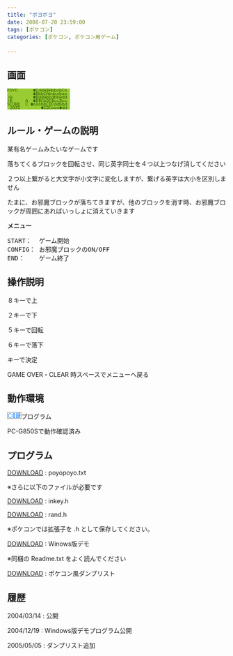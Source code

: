 ```yaml
---
title: "ポヨポヨ"
date: 2008-07-20 23:59:00
tags: [ポケコン]
categories: [ポケコン, ポケコン用ゲーム]

---
```


## 画面


![動作画面][1] 

 [1]: /images/2008_0720_poyopoyo.gif

## ルール・ゲームの説明

某有名ゲームみたいなゲームです
	  
落ちてくるブロックを回転させ、同じ英字同士を４つ以上つなげ消してください
	  
２つ以上繋がると大文字が小文字に変化しますが、繋げる英字は大小を区別しません
	  
たまに、お邪魔ブロックが落ちてきますが、他のブロックを消す時、お邪魔ブロックが周囲にあればいっしょに消えていきます 

**メニュー** 

<pre>START：  ゲーム開始
CONFIG： お邪魔ブロックのON/OFF
END：    ゲーム終了
</pre>

## 操作説明

８キーで上
	  
２キーで下
	  
５キーで回転
	  
６キーで落下
	  
<span class="fa fa-reply fa-flip-vertical" title="RETURN"></span>キーで決定
  


GAME OVER・CLEAR 時スペースでメニューへ戻る
  


## 動作環境

![C言語][2]プログラム
	  
PC-G850Sで動作確認済み 

 [2]: /images/pokecom-c.gif

## プログラム

[DOWNLOAD][3] : poyopoyo.txt
	  
※さらに以下のファイルが必要です
  


 [3]: /files/poyopoyo.txt "poyopoyo.txt"

[DOWNLOAD][4] : inkey.h
	  
[DOWNLOAD][5] : rand.h
	  
※ポケコンでは拡張子を .h として保存してください。
  


 [4]: /files/inkey.h "inkey.h"
 [5]: /files/rand.h "rand.h"

[DOWNLOAD][6] : Winows版デモ
	  
<span>※同梱の Readme.txt をよく読んでください
</span> 

 [6]: /files/poyopoyo.zip "poyopoyo.zip(Winows版デモ)"

[DOWNLOAD][7] : ポケコン風ダンプリスト
  


 [7]: /files/poyopoyo_.txt "poyopoyo_.txt"

## 履歴

2004/03/14
: 公開

2004/12/19
: Windows版デモプログラム公開

2005/05/05
: ダンプリスト追加
